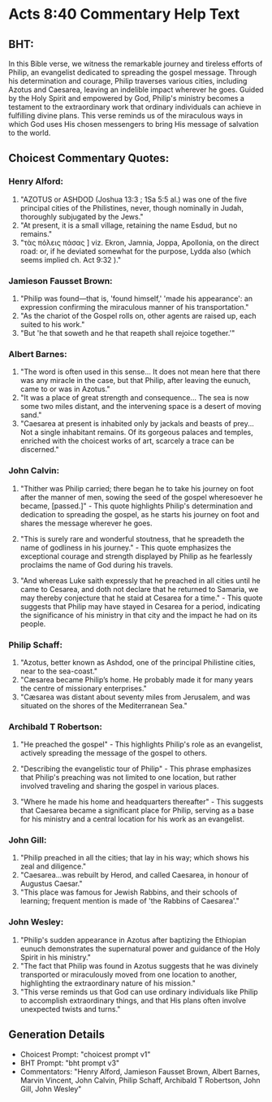 # Acts 8:40 Commentary Help Text

## BHT:
In this Bible verse, we witness the remarkable journey and tireless efforts of Philip, an evangelist dedicated to spreading the gospel message. Through his determination and courage, Philip traverses various cities, including Azotus and Caesarea, leaving an indelible impact wherever he goes. Guided by the Holy Spirit and empowered by God, Philip's ministry becomes a testament to the extraordinary work that ordinary individuals can achieve in fulfilling divine plans. This verse reminds us of the miraculous ways in which God uses His chosen messengers to bring His message of salvation to the world.

## Choicest Commentary Quotes:
### Henry Alford:
1. "AZOTUS or ASHDOD (Joshua 13:3 ; 1Sa 5:5 al.) was one of the five principal cities of the Philistines, never, though nominally in Judah, thoroughly subjugated by the Jews."
2. "At present, it is a small village, retaining the name Esdud, but no remains."
3. "τὰς πόλεις πάσας ] viz. Ekron, Jamnia, Joppa, Apollonia, on the direct road: or, if he deviated somewhat for the purpose, Lydda also (which seems implied ch. Act 9:32 )."

### Jamieson Fausset Brown:
1. "Philip was found—that is, 'found himself,' 'made his appearance': an expression confirming the miraculous manner of his transportation."
2. "As the chariot of the Gospel rolls on, other agents are raised up, each suited to his work."
3. "But 'he that soweth and he that reapeth shall rejoice together.'"

### Albert Barnes:
1. "The word is often used in this sense... It does not mean here that there was any miracle in the case, but that Philip, after leaving the eunuch, came to or was in Azotus."
2. "It was a place of great strength and consequence... The sea is now some two miles distant, and the intervening space is a desert of moving sand."
3. "Caesarea at present is inhabited only by jackals and beasts of prey... Not a single inhabitant remains. Of its gorgeous palaces and temples, enriched with the choicest works of art, scarcely a trace can be discerned."

### John Calvin:
1. "Thither was Philip carried; there began he to take his journey on foot after the manner of men, sowing the seed of the gospel wheresoever he became, [passed.]" - This quote highlights Philip's determination and dedication to spreading the gospel, as he starts his journey on foot and shares the message wherever he goes.

2. "This is surely rare and wonderful stoutness, that he spreadeth the name of godliness in his journey." - This quote emphasizes the exceptional courage and strength displayed by Philip as he fearlessly proclaims the name of God during his travels.

3. "And whereas Luke saith expressly that he preached in all cities until he came to Cesarea, and doth not declare that he returned to Samaria, we may thereby conjecture that he staid at Cesarea for a time." - This quote suggests that Philip may have stayed in Cesarea for a period, indicating the significance of his ministry in that city and the impact he had on its people.

### Philip Schaff:
1. "Azotus, better known as Ashdod, one of the principal Philistine cities, near to the sea-coast." 
2. "Cæsarea became Philip’s home. He probably made it for many years the centre of missionary enterprises."
3. "Cæsarea was distant about seventy miles from Jerusalem, and was situated on the shores of the Mediterranean Sea."

### Archibald T Robertson:
1. "He preached the gospel" - This highlights Philip's role as an evangelist, actively spreading the message of the gospel to others.

2. "Describing the evangelistic tour of Philip" - This phrase emphasizes that Philip's preaching was not limited to one location, but rather involved traveling and sharing the gospel in various places.

3. "Where he made his home and headquarters thereafter" - This suggests that Caesarea became a significant place for Philip, serving as a base for his ministry and a central location for his work as an evangelist.

### John Gill:
1. "Philip preached in all the cities; that lay in his way; which shows his zeal and diligence."
2. "Caesarea...was rebuilt by Herod, and called Caesarea, in honour of Augustus Caesar."
3. "This place was famous for Jewish Rabbins, and their schools of learning; frequent mention is made of 'the Rabbins of Caesarea'."

### John Wesley:
1. "Philip's sudden appearance in Azotus after baptizing the Ethiopian eunuch demonstrates the supernatural power and guidance of the Holy Spirit in his ministry."
2. "The fact that Philip was found in Azotus suggests that he was divinely transported or miraculously moved from one location to another, highlighting the extraordinary nature of his mission."
3. "This verse reminds us that God can use ordinary individuals like Philip to accomplish extraordinary things, and that His plans often involve unexpected twists and turns."


## Generation Details
- Choicest Prompt: "choicest prompt v1"
- BHT Prompt: "bht prompt v3"
- Commentators: "Henry Alford, Jamieson Fausset Brown, Albert Barnes, Marvin Vincent, John Calvin, Philip Schaff, Archibald T Robertson, John Gill, John Wesley"
